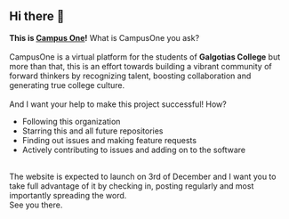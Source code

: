 ## Hi there 👋

**This is [Campus One](https://campusone.live/)!** What is CampusOne you ask? <br><br>
CampusOne is a virtual platform for the students of **Galgotias College** but more than that, this is an effort towards building a vibrant community of forward thinkers by recognizing talent, boosting collaboration and generating true college culture.
<br><br>
And I want your help to make this project successful! How? <br>
* Following this organization
* Starring this and all future repositories
* Finding out issues and making feature requests
* Actively contributing to issues and adding on to the software
<br>
The website is expected to launch on 3rd of December and I want you to take full advantage of it by checking in, posting regularly and most importantly spreading the word. <br>
See you there.

<!--

**Here are some ideas to get you started:**

🙋‍♀️ A short introduction - what is your organization all about?
🌈 Contribution guidelines - how can the community get involved?
👩‍💻 Useful resources - where can the community find your docs? Is there anything else the community should know?
🍿 Fun facts - what does your team eat for breakfast?
🧙 Remember, you can do mighty things with the power of [Markdown](https://docs.github.com/github/writing-on-github/getting-started-with-writing-and-formatting-on-github/basic-writing-and-formatting-syntax)
-->
